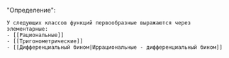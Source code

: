 "Определение":
```spoiler-markdown
У следующих классов функций первообразные выражаются через элементарные:
- [[Рациональные]]
- [[Тригонометрические]]
- [[Дифференциальный бином|Иррациональные - дифференциальный бином]]
```